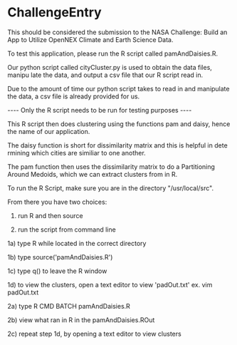 ChallengeEntry
==============

This should be considered the submission to the NASA Challenge: Build an App to                                                                                        Utilize OpenNEX Climate and Earth Science Data.

To test this application, please run the R script called pamAndDaisies.R.

Our python script called cityCluster.py is used to obtain the data files, manipu                                                                                       late the data, and output a csv file that our R script read in.

Due to the amount of time our python script takes to read in and manipulate the                                                                                        data, a csv file is already provided for us.

---- Only the R script needs to be run for testing purposes ----

This R script then does clustering using the functions pam and daisy, hence the                                                                                        name of our application.

The daisy function is short for dissimilarity matrix and this is helpful in dete                                                                                       rmining which cities are similiar to one another.

The pam function then uses the dissimilarity matrix to do a Partitioning Around                                                                                        Medoids, which we can extract clusters from in R.

To run the R Script, make sure you are in the directory "/usr/local/src".

From there you have two choices:

1) run R and then source

2) run the script from command line

1a) type R while located in the correct directory

1b) type source('pamAndDaisies.R')

1c) type q() to leave the R window

1d) to view the clusters, open a text editor to view 'padOut.txt'
   ex. vim padOut.txt

2a) type R CMD BATCH pamAndDaisies.R

2b) view what ran in R in the pamAndDaisies.ROut

2c) repeat step 1d, by opening a text editor to view clusters
